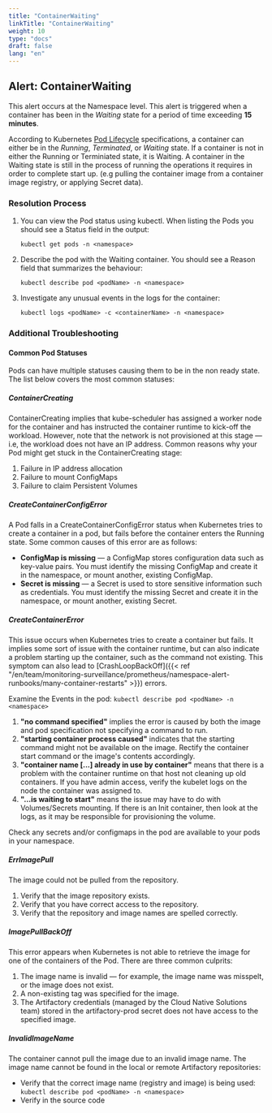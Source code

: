 ```yaml
---
title: "ContainerWaiting"
linkTitle: "ContainerWaiting"
weight: 10
type: "docs"
draft: false
lang: "en"
---
```


## Alert: ContainerWaiting

This alert occurs at the Namespace level. This alert is triggered when a container has been in the _Waiting_ state for a period of time exceeding **15 minutes**.

According to Kubernetes [Pod Lifecycle](https://kubernetes.io/docs/concepts/workloads/pods/pod-lifecycle/) specifications, a container can either be in the _Running_, _Terminated_, or _Waiting_ state. If a container is not in either the Running or Terminiated state, it is Waiting. A container in the Waiting state is still in the process of running the operations it requires in order to complete start up. (e.g pulling the container image from a container image  registry, or applying Secret data).

### Resolution Process

1. You can view the Pod status using kubectl. When listing the Pods you should see a Status field in the output:

    ```kubectl get pods -n <namespace>```

1. Describe the pod with the Waiting container. You should see a Reason field that summarizes the behaviour:

    ```kubectl describe pod <podName> -n <namespace>```

1. Investigate any unusual events in the logs for the container:

    ```kubectl logs <podName> -c <containerName> -n <namespace>```

### Additional Troubleshooting

#### Common Pod Statuses
Pods can have multiple statuses causing them to be in the non ready state. The list below covers the most common statuses:

##### ContainerCreating
ContainerCreating implies that kube-scheduler has assigned a worker node for the container and has instructed the container runtime to kick-off the workload. However, note that the network is not provisioned at this stage — i.e, the workload does not have an IP address. Common reasons why your Pod might get stuck in the ContainerCreating stage:
1. Failure in IP address allocation
1. Failure to mount ConfigMaps
1. Failure to claim Persistent Volumes

##### CreateContainerConfigError
A Pod falls in a CreateContainerConfigError status when Kubernetes tries to create a container in a pod, but fails before the container enters the Running state. Some common causes of this error are as follows:
- **ConfigMap is missing** — a ConfigMap stores configuration data such as key-value pairs. You must identify the missing ConfigMap and create it in the namespace, or mount another, existing ConfigMap.
- **Secret is missing** — a Secret is used to store sensitive information such as credentials. You must identify the missing Secret and create it in the namespace, or mount another, existing Secret.

##### CreateContainerError
This issue occurs when Kubernetes tries to create a container but fails. It implies some sort of issue with the container runtime, but can also indicate a problem starting up the container, such as the command not existing. This symptom can also lead to [CrashLoopBackOff]({{< ref "/en/team/monitoring-surveillance/prometheus/namespace-alert-runbooks/many-container-restarts" >}}) errors.

Examine the Events in the pod:
```kubectl describe pod <podName> -n <namespace>```

1. **"no command specified"** implies the error is caused by both the image and pod specification not specifying a command to run.
1. **"starting container process caused"** indicates that the starting command might not be available on the image. Rectify the container start command or the image's contents accordingly.
1. **"container name [...] already in use by container"** means that there is a problem with the container runtime on that host not cleaning up old containers. If you have admin access, verify the kubelet logs on the node the container was assigned to.
1. **"...is waiting to start"** means the issue may have to do with Volumes/Secrets mounting. If there is an Init container, then look at the logs, as it may be responsible for provisioning the volume.

Check any secrets and/or configmaps in the pod are available to your pods in your namespace.

##### ErrImagePull
The image could not be pulled from the repository.
1. Verify that the image repository exists.
1. Verify that you have correct access to the repository.
1. Verify that the repository and image names are spelled correctly.

##### ImagePullBackOff
This error appears when Kubernetes is not able to retrieve the image for one of the containers of the Pod.
There are three common culprits:
1.	The image name is invalid — for example, the image name was misspelt, or the image does not exist.
1.	A non-existing tag was specified for the image.
1.	The Artifactory credentials (managed by the Cloud Native Solutions team) stored in the artifactory-prod secret does not have access to the specified image.

##### InvalidImageName
The container cannot pull the image due to an invalid image name. The image name cannot be found in the local or remote Artifactory repositories:
- Verify that the correct image name (registry and image) is being used:
    ```kubectl describe pod <podName> -n <namespace>```
- Verify in the source code
